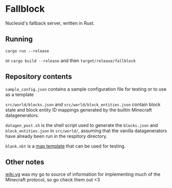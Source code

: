 # Fallblock

Nucleoid's fallback server, written in Rust.

## Running

`cargo run --release`

or `cargo build --release` and then `target/release/fallblock`

## Repository contents

`sample_config.json` contains a sample configuration file for testing or to use as a template

`src/world/blocks.json` and `src/world/block_entities.json` contain block state and block entity ID mappings generated by the builtin Minecraft datagenerators.

`datagen_post.sh` is the shell script used to generate the `blocks.json` and `block_entities.json` in `src/world/`, assuming that the vanilla datagenerators have already been run in the respitory directory.

`blank.nbt` is a [map template](https://github.com/NucleoidMC/map-templates) that can be used for testing.

## Other notes

[wiki.vg](https://wiki.vg/) was my go to source of information for implementing much of the Minecraft protocol, so go check them out <3
